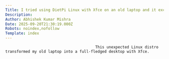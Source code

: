 ```yaml
---
Title: I tried using DietPi Linux with Xfce on an old laptop and it exceeded my expectations
Description: 
Author: Abhishek Kumar Mishra
Date: 2025-09-20T21:30:19.000Z
Robots: noindex,nofollow
Template: index
---
```


                                            This unexpected Linux distro transformed my old laptop into a full-fledged desktop with Xfce. 
                                        
